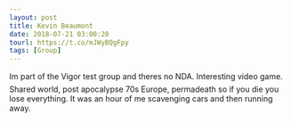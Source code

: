```yaml
---
layout: post
title: Kevin Beaumont
date: 2018-07-21 03:00:20
tourl: https://t.co/mJWyBQgFpy
tags: [Group]
---
```

Im part of the Vigor test group and theres no NDA. Interesting video game. Shared world, post apocalypse 70s Europe, permadeath so if you die you lose everything. It was an hour of me scavenging cars and then running away.